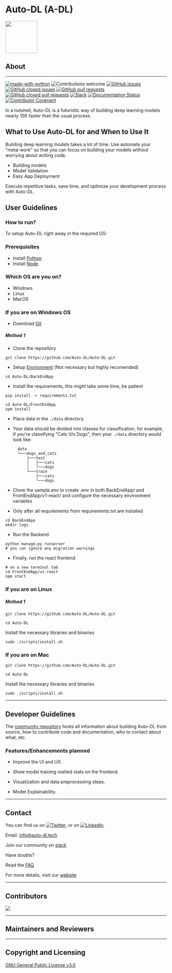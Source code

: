 # Auto-DL (A-DL)

<img src="static/adl_generator.png" width="100">

## About

----
[![made-with-python](https://img.shields.io/badge/Made%20with-Python-1f425f.svg)](https://www.python.org/)
![Contributions welcome](https://img.shields.io/badge/contributions-welcome-orange.svg)
[![GitHub issues](https://img.shields.io/github/issues-raw/Auto-DL/Generator?color=red)](https://github.com/Auto-DL/Generator/issues?q=is%3Aopen+is%3Aissue)
[![GitHub closed issues](https://img.shields.io/github/issues-closed-raw/Auto-DL/Generator)](https://github.com/Auto-DL/Generator/issues?q=is%3Aissue+is%3Aclosed)
[![GitHub pull requests](https://img.shields.io/github/issues-pr-raw/Auto-DL/Generator?color=brightgreen)](https://github.com/Auto-DL/Generator/pulls?q=is%3Aopen+is%3Apr)
[![GitHub closed pull requests](https://img.shields.io/github/issues-pr-closed-raw/Auto-DL/Generator?color=green)](https://github.com/Auto-DL/Generator/pulls?q=is%3Apr+is%3Aclosed)
[![Slack](https://img.shields.io/badge/Join%20Our%20Community-Slack-blue)](https://join.slack.com/t/autodl/shared_invite/zt-qagxiwub-ywRM_oBvvF~F7YNtlBqy_Q)
[![Documentation Status](https://readthedocs.org/projects/auto-dl/badge/?version=latest)](https://auto-dl.readthedocs.io/en/latest/?badge=latest)
[![Contributor Covenant](https://img.shields.io/badge/Contributor%20Covenant-2.0-4baaaa.svg)](code_of_conduct.md)


In a nutshell, Auto-DL is a futuristic way of building deep learning models nearly 10X faster than the usual process.

## What to Use Auto-DL for and When to Use It


Building deep learning models takes a lot of time. 
Use automate your "meta-work" so that you can focus on building your models without worrying about writing code.

- Building models
- Model Validation
- Easy App Deployment

Execute repetitive tasks, save time, and optimize your development process with Auto-DL.

## User Guidelines

### How to run?


To setup Auto-DL right away in the required OS:

### Prerequisites

* Install [Python](https://www.python.org/downloads/)
* Install [Node](https://nodejs.org/en/download/)

### Which OS are you on?
* Windows
* Linux
* MacOS

### If you are on Windows OS

* Download [Git](https://git-scm.com/download/win) 

##### Method 1

* Clone the repository
```
git clone https://github.com/Auto-DL/Auto-DL.git
```

* Setup [Environment](https://docs.python.org/3/library/venv.html) (Not necessary but highly recomended)

```
cd Auto-DL/BackEndApp
```
* Install the requirements, this might take some time, be patient

```
pip install -r requirements.txt

```

```
cd Auto-DL/FrontEndApp
npm install
```
* Place data in the `./data` directory.

* Your data should be divided into classes for classification, for example, if you're classifying "Cats V/s Dogs", then your `./data` directory would look like:
    
        data
        └───dogs_and_cats
            ├───test
            │   ├───cats
            │   └───dogs
            └───train
                ├───cats
                └───dogs

* Clone the sample.env to create .env in both BackEndApp/ and FrontEndApp/v1-react/ and configure the necessary environment variables


* Only after all requriements from requirements.txt are installed

```
cd BackEndApp
mkdir logs
```
* Run the Backend
```
python manage.py runserver
# you can ignore any migration warnings
```

* Finally, run the react frontend

```
# on a new terminal tab
cd FrontEndApp/v1-react
npm start
```



### If you are on Linux

##### Method 1


```
git clone https://github.com/Auto-DL/Auto-DL.git
```
```
cd Auto-DL
```

Install the necessary libraries and binaries

```
sudo ./scripts/install.sh
```


### If you are on Mac

```
git clone https://github.com/Auto-DL/Auto-DL.git
```
```
cd Auto-DL
```
Install the necessary libraries and binaries

```
sudo ./scripts/install.sh
```
---
## Developer Guidelines

The [community repository](https://github.com/Auto-DL/Auto-DL/blob/v1-beta/CONTRIBUTING.md) hosts all information about
building Auto-DL from source, how to contribute code
and documentation, who to contact about what, etc.

### Features/Enhancements planned

* Improve the UI and UX.

* Show model training realted stats on the frontend.

* Visualization and data preprocessing steps.

* Model Explainability.

---
## Contact
<!-- Actual text -->

You can find us on [![Twitter][1.2]][1], or on [![LinkedIn][2.2]][2].

<!-- Icons -->

[1.2]: http://i.imgur.com/wWzX9uB.png (Twitter)
[2.2]: https://raw.githubusercontent.com/MartinHeinz/MartinHeinz/master/linkedin-3-16.png (LinkedIn)

<!-- Links to our social media accounts -->

[1]: https://twitter.com/auto_dl
[2]: https://www.linkedin.com/company/autodl/

Email: info@auto-dl.tech

Join our community on [slack]()

Have doubts?

Read the [FAQ]()

For more details, visit our [website](https://auto-dl.tech/)

--- 

## Contributors

<a href="https://github.com/Auto-DL/Auto-DL/graphs/contributors">
  <img src="https://contrib.rocks/image?repo=Auto-DL/Auto-DL" />
</a>

---

## Maintainers and Reviewers


---

## Copyright and Licensing

[GNU General Public License v3.0](https://github.com/Auto-DL/Auto-DL/blob/v1-beta/LICENSE)